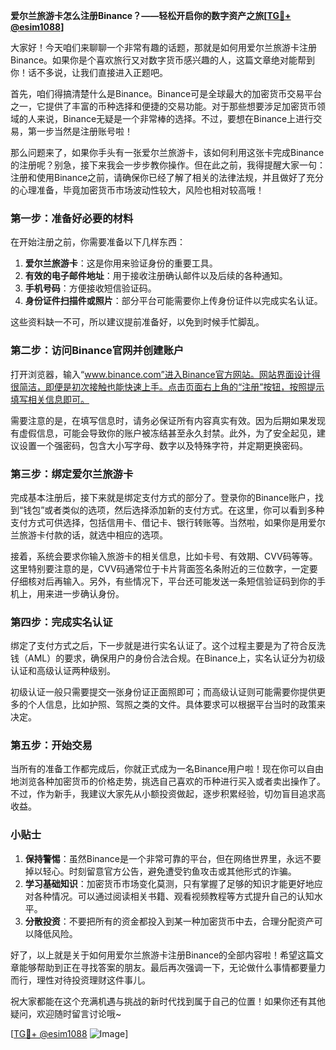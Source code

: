 **爱尔兰旅游卡怎么注册Binance？——轻松开启你的数字资产之旅[[TG💪+ @esim1088](https://t.me/s/esim1088)]**

大家好！今天咱们来聊聊一个非常有趣的话题，那就是如何用爱尔兰旅游卡注册Binance。如果你是个喜欢旅行又对数字货币感兴趣的人，这篇文章绝对能帮到你！话不多说，让我们直接进入正题吧。

首先，咱们得搞清楚什么是Binance。Binance可是全球最大的加密货币交易平台之一，它提供了丰富的币种选择和便捷的交易功能。对于那些想要涉足加密货币领域的人来说，Binance无疑是一个非常棒的选择。不过，要想在Binance上进行交易，第一步当然是注册账号啦！

那么问题来了，如果你手头有一张爱尔兰旅游卡，该如何利用这张卡完成Binance的注册呢？别急，接下来我会一步步教你操作。但在此之前，我得提醒大家一句：注册和使用Binance之前，请确保你已经了解了相关的法律法规，并且做好了充分的心理准备，毕竟加密货币市场波动性较大，风险也相对较高哦！

### 第一步：准备好必要的材料

在开始注册之前，你需要准备以下几样东西：

1. **爱尔兰旅游卡**：这是你用来验证身份的重要工具。
2. **有效的电子邮件地址**：用于接收注册确认邮件以及后续的各种通知。
3. **手机号码**：方便接收短信验证码。
4. **身份证件扫描件或照片**：部分平台可能需要你上传身份证件以完成实名认证。

这些资料缺一不可，所以建议提前准备好，以免到时候手忙脚乱。

### 第二步：访问Binance官网并创建账户

打开浏览器，输入“www.binance.com”进入Binance官方网站。网站界面设计得很简洁，即便是初次接触也能快速上手。点击页面右上角的“注册”按钮，按照提示填写相关信息即可。

需要注意的是，在填写信息时，请务必保证所有内容真实有效。因为后期如果发现有虚假信息，可能会导致你的账户被冻结甚至永久封禁。此外，为了安全起见，建议设置一个强密码，包含大小写字母、数字以及特殊字符，并定期更换密码。

### 第三步：绑定爱尔兰旅游卡

完成基本注册后，接下来就是绑定支付方式的部分了。登录你的Binance账户，找到“钱包”或者类似的选项，然后选择添加新的支付方式。在这里，你可以看到多种支付方式可供选择，包括信用卡、借记卡、银行转账等。当然啦，如果你是用爱尔兰旅游卡付款的话，就选中相应的选项。

接着，系统会要求你输入旅游卡的相关信息，比如卡号、有效期、CVV码等等。这里特别要注意的是，CVV码通常位于卡片背面签名条附近的三位数字，一定要仔细核对后再输入。另外，有些情况下，平台还可能发送一条短信验证码到你的手机上，用来进一步确认身份。

### 第四步：完成实名认证

绑定了支付方式之后，下一步就是进行实名认证了。这个过程主要是为了符合反洗钱（AML）的要求，确保用户的身份合法合规。在Binance上，实名认证分为初级认证和高级认证两种级别。

初级认证一般只需要提交一张身份证正面照即可；而高级认证则可能需要你提供更多的个人信息，比如护照、驾照之类的文件。具体要求可以根据平台当时的政策来决定。

### 第五步：开始交易

当所有的准备工作都完成后，你就正式成为一名Binance用户啦！现在你可以自由地浏览各种加密货币的价格走势，挑选自己喜欢的币种进行买入或者卖出操作了。不过，作为新手，我建议大家先从小额投资做起，逐步积累经验，切勿盲目追求高收益。

### 小贴士

1. **保持警惕**：虽然Binance是一个非常可靠的平台，但在网络世界里，永远不要掉以轻心。时刻留意官方公告，避免遭受钓鱼攻击或其他形式的诈骗。
2. **学习基础知识**：加密货币市场变化莫测，只有掌握了足够的知识才能更好地应对各种情况。可以通过阅读相关书籍、观看视频教程等方式提升自己的认知水平。
3. **分散投资**：不要把所有的资金都投入到某一种加密货币中去，合理分配资产可以降低风险。

好了，以上就是关于如何用爱尔兰旅游卡注册Binance的全部内容啦！希望这篇文章能够帮助到正在寻找答案的朋友。最后再次强调一下，无论做什么事情都要量力而行，理性对待投资理财这件事儿。

祝大家都能在这个充满机遇与挑战的新时代找到属于自己的位置！如果你还有其他疑问，欢迎随时留言讨论哦~

[[TG💪+ @esim1088](https://t.me/s/esim1088) ![Image](https://i.postimg.cc/4NQfJmqS/Snipaste-2025-05-13-00-14-12.png)]